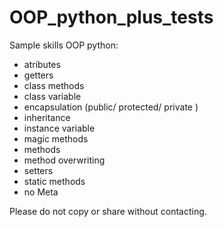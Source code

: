 # OOP_python_plus_tests

Sample skills OOP python:
- atributes
- getters
- class methods
- class variable
- encapsulation (public/ protected/ private <dunder>)
- inheritance
 - instance variable
- magic methods  
- methods
- method overwriting  
- setters
- static methods
- no Meta
 

Please do not copy or share without contacting.

